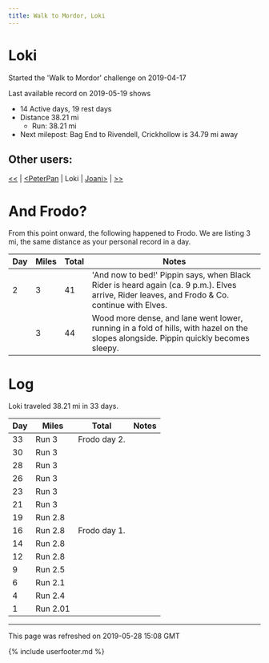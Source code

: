 ```yaml
---
title: Walk to Mordor, Loki
---
```


# Loki

Started the 'Walk to Mordor' challenge on 2019-04-17

Last available record on 2019-05-19 shows
* 14 Active days, 19 rest days
* Distance 38.21 mi
  * Run: 38.21 mi
* Next milepost: Bag End to Rivendell, Crickhollow is 34.79 mi away

## Other users:

[\<\<](PeterPan.md) \| [\<PeterPan](PeterPan.md) \| Loki \| [Joani\>](Joani.md) \| [\>\>](Joani.md)

# And Frodo?
From this point onward, the following happened to Frodo.
We are listing 3 mi, the same distance as your personal record in a day.

| Day | Miles | Total | Notes |
| --- | --- | --- | --- |
| 2 | 3 | 41 | 'And now to bed!' Pippin says, when Black Rider is heard again (ca. 9 p.m.). Elves arrive, Rider leaves, and Frodo & Co. continue with Elves. |
|   | 3 | 44 | Wood more dense, and lane went lower, running in a fold of hills, with hazel on the slopes alongside. Pippin quickly becomes sleepy. |


# Log

Loki traveled 38.21 mi in 33 days.

| Day | Miles | Total | Notes |
| --- | --- | --- | --- |
 | 33 | Run 3 | Frodo day 2. |
 | 30 | Run 3 |  |
 | 28 | Run 3 |  |
 | 26 | Run 3 |  |
 | 23 | Run 3 |  |
 | 21 | Run 3 |  |
 | 19 | Run 2.8 |  |
 | 16 | Run 2.8 | Frodo day 1. |
 | 14 | Run 2.8 |  |
 | 12 | Run 2.8 |  |
 | 9 | Run 2.5 |  |
 | 6 | Run 2.1 |  |
 | 4 | Run 2.4 |  |
 | 1 | Run 2.01 |  |

---
This page was refreshed on 2019-05-28 15:08 GMT

{% include userfooter.md %}
